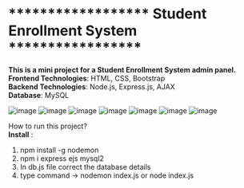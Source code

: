 # ****************** Student Enrollment System *****************
**This is a mini project for a Student Enrollment System admin panel.**  
**Frontend Technologies**: HTML, CSS, Bootstrap  
**Backend Technologies**: Node.js, Express.js, AJAX  
**Database**: MySQL  



![image](https://github.com/user-attachments/assets/52f17e39-d376-408d-9f51-64b2aec845bb)
![image](https://github.com/user-attachments/assets/5980ad16-f6f2-4363-9d08-43f1f20824a3)
![image](https://github.com/user-attachments/assets/fe52d4c3-db3b-48f0-a019-ec7fd11d3a2d)
![image](https://github.com/user-attachments/assets/ee2dadc6-7598-4ab1-9f48-99f254b5f389)
![image](https://github.com/user-attachments/assets/032fa951-6deb-4e25-833f-10fb7f19fad3)
![image](https://github.com/user-attachments/assets/515fceb1-d818-4771-b6d5-8c805c3e0360)
![image](https://github.com/user-attachments/assets/96a9bafd-271a-4479-9562-8c4d91ceb19b)

How to run this project?  
**Install** :  
1) npm install -g nodemon
2) npm i express ejs mysql2
3) In db.js file correct the database details
4) type command -> nodemon index.js or node index.js
